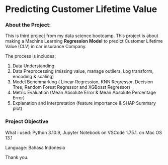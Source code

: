 <h1>Predicting Customer Lifetime Value</h1>

### **About the Project:**

This is third project from my data science bootcamp. This project is about making a Machine Learning **Regression Model** to predict Customer Lifetime Value (CLV) in car insurance Company. 

The process is includes:
1. Data Understanding 
2. Data Preprocessing (missing value, manage outliers, Log transform, encoding & scaling)
3. Model Benchmarking ( Linear Regression, KNN Regressor, Decision Tree, Random Forest Regressor and XGBosst Regressor)
4. Metric Evaluation (Mean Absolute Error & Mean Absolute Percentage Error)
5. Explanation and Interpretation (feature importance & SHAP Summary plot)

### **Project Objective**

What i used: Python 3.10.9, Jupyter Notebook on VSCode 1.75.1. on Mac OS 13.1

Language: Bahasa Indonesia

Thank you.
